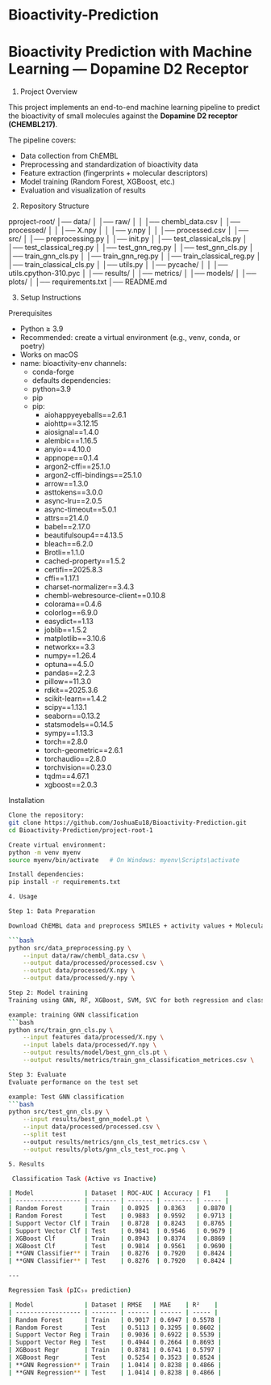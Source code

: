 # Bioactivity-Prediction
# Bioactivity Prediction with Machine Learning — Dopamine D2 Receptor

1. Project Overview  

This project implements an end-to-end machine learning pipeline to predict the bioactivity of small molecules against the **Dopamine D2 receptor (CHEMBL217)**.  

The pipeline covers:  
- Data collection from ChEMBL  
- Preprocessing and standardization of bioactivity data  
- Feature extraction (fingerprints + molecular descriptors)  
- Model training (Random Forest, XGBoost, etc.)  
- Evaluation and visualization of results  

2. Repository Structure 

pproject-root/
│── data/
│ │── raw/
│ │ │── chembl_data.csv
│ │── processed/
│ │ │── X.npy
│ │ │── y.npy
│ │ │── processed.csv
│
│── src/
│ │── preprocessing.py
│ │── init.py
│ │── test_classical_cls.py
│ │── test_classical_reg.py
│ │── test_gnn_reg.py
│ │── test_gnn_cls.py
│ │── train_gnn_cls.py
│ │── train_gnn_reg.py
│ │── train_classical_reg.py
│ │── train_classical_cls.py
│ │── utils.py
│ │── pycache/
│ │ │── utils.cpython-310.pyc
│
│── results/
│ │── metrics/
│ │── models/
│ │── plots/
│
│── requirements.txt
│── README.md



3. Setup Instructions 

 Prerequisites
- Python ≥ 3.9  
- Recommended: create a virtual environment (e.g., venv, conda, or poetry)  
- Works on macOS
- name: bioactivity-env
channels:
  - conda-forge
  - defaults
dependencies:
  - python=3.9
  - pip
  - pip:
      - aiohappyeyeballs==2.6.1
      - aiohttp==3.12.15
      - aiosignal==1.4.0
      - alembic==1.16.5
      - anyio==4.10.0
      - appnope==0.1.4
      - argon2-cffi==25.1.0
      - argon2-cffi-bindings==25.1.0
      - arrow==1.3.0
      - asttokens==3.0.0
      - async-lru==2.0.5
      - async-timeout==5.0.1
      - attrs==21.4.0
      - babel==2.17.0
      - beautifulsoup4==4.13.5
      - bleach==6.2.0
      - Brotli==1.1.0
      - cached-property==1.5.2
      - certifi==2025.8.3
      - cffi==1.17.1
      - charset-normalizer==3.4.3
      - chembl-webresource-client==0.10.8
      - colorama==0.4.6
      - colorlog==6.9.0
      - easydict==1.13
      - joblib==1.5.2
      - matplotlib==3.10.6
      - networkx==3.3
      - numpy==1.26.4
      - optuna==4.5.0
      - pandas==2.2.3
      - pillow==11.3.0
      - rdkit==2025.3.6
      - scikit-learn==1.4.2
      - scipy==1.13.1
      - seaborn==0.13.2
      - statsmodels==0.14.5
      - sympy==1.13.3
      - torch==2.8.0
      - torch-geometric==2.6.1
      - torchaudio==2.8.0
      - torchvision==0.23.0
      - tqdm==4.67.1
      - xgboost==2.0.3

Installation

```bash
Clone the repository:
git clone https://github.com/JoshuaEu18/Bioactivity-Prediction.git
cd Bioactivity-Prediction/project-root-1

Create virtual environment:
python -m venv myenv
source myenv/bin/activate   # On Windows: myenv\Scripts\activate

Install dependencies:
pip install -r requirements.txt

4. Usage 

Step 1: Data Preparation

Download ChEMBL data and preprocess SMILES + activity values + Molecular fingerprints + descriptors

```bash
python src/data_preprocessing.py \
    --input data/raw/chembl_data.csv \
    --output data/processed/processed.csv \
    --output data/processed/X.npy \
    --output data/processed/y.npy \

Step 2: Model training
Training using GNN, RF, XGBoost, SVM, SVC for both regression and classification

example: training GNN classification
```bash
python src/train_gnn_cls.py \
    --input features data/processed/X.npy \
    --input labels data/processed/Y.npy \
    --output results/model/best_gnn_cls.pt \
    --output results/metrics/train_gnn_classification_metrices.csv \

Step 3: Evaluate  
Evaluate performance on the test set

example: Test GNN classification
```bash
python src/test_gnn_cls.py \
    --input results/best_gnn_model.pt \
    --input data/processed/processed.csv \
    --split test
    --output results/metrics/gnn_cls_test_metrics.csv \
    --output results/plots/gnn_cls_test_roc.png \

5. Results 

 Classification Task (Active vs Inactive)

| Model              | Dataset | ROC-AUC | Accuracy | F1    |
| ------------------ | ------- | ------- | -------- | ----- |
| Random Forest      | Train   | 0.8925  | 0.8363   | 0.8870 |
| Random Forest      | Test    | 0.9883  | 0.9592   | 0.9713 |
| Support Vector Clf | Train   | 0.8728  | 0.8243   | 0.8765 |
| Support Vector Clf | Test    | 0.9841  | 0.9546   | 0.9679 |
| XGBoost Clf        | Train   | 0.8943  | 0.8374   | 0.8869 |
| XGBoost Clf        | Test    | 0.9814  | 0.9561   | 0.9690 |
| **GNN Classifier** | Train   | 0.8276  | 0.7920   | 0.8424 |
| **GNN Classifier** | Test    | 0.8276  | 0.7920   | 0.8424 |

---

Regression Task (pIC₅₀ prediction)

| Model              | Dataset | RMSE   | MAE    | R²    |
| ------------------ | ------- | ------ | ------ | ----- |
| Random Forest      | Train   | 0.9017 | 0.6947 | 0.5578 |
| Random Forest      | Test    | 0.5113 | 0.3295 | 0.8602 |
| Support Vector Reg | Train   | 0.9036 | 0.6922 | 0.5539 |
| Support Vector Reg | Test    | 0.4944 | 0.2664 | 0.8693 |
| XGBoost Regr       | Train   | 0.8781 | 0.6741 | 0.5797 |
| XGBoost Regr       | Test    | 0.5254 | 0.3523 | 0.8524 |
| **GNN Regression** | Train   | 1.0414 | 0.8238 | 0.4866 |
| **GNN Regression** | Test    | 1.0414 | 0.8238 | 0.4866 |
